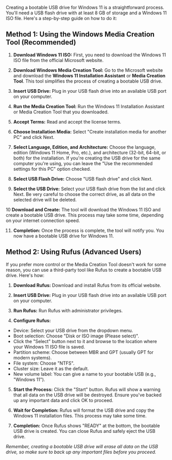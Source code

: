 
Creating a bootable USB drive for Windows 11 is a straightforward process. You'll need a USB flash drive with at least 8 GB of storage and a Windows 11 ISO file. Here's a step-by-step guide on how to do it:

## Method 1: Using the Windows Media Creation Tool (Recommended)
1. **Download Windows 11 ISO:**
First, you need to download the Windows 11 ISO file from the official Microsoft website.

2. **Download Windows Media Creation Tool:**
Go to the Microsoft website and download the **Windows 11 Installation Assistant** or **Media Creation Tool**. This tool simplifies the process of creating a bootable USB drive.

3. **Insert USB Drive:**
Plug in your USB flash drive into an available USB port on your computer.

4. **Run the Media Creation Tool:**
Run the Windows 11 Installation Assistant or Media Creation Tool that you downloaded.

5. **Accept Terms:**
Read and accept the license terms.

6. **Choose Installation Media:**
Select "Create installation media for another PC" and click Next.

7. **Select Language, Edition, and Architecture:**
Choose the language, edition (Windows 11 Home, Pro, etc.), and architecture (32-bit, 64-bit, or both) for the installation. If you're creating the USB drive for the same computer you're using, you can leave the "Use the recommended settings for this PC" option checked.

8. **Select USB Flash Drive:**
Choose "USB flash drive" and click Next.

9. **Select the USB Drive:**
Select your USB flash drive from the list and click Next. Be very careful to choose the correct drive, as all data on the selected drive will be deleted.

10 **Download and Create:**
The tool will download the Windows 11 ISO and create a bootable USB drive. This process may take some time, depending on your internet connection speed.

11. **Completion:**
Once the process is complete, the tool will notify you. You now have a bootable USB drive for Windows 11.

## Method 2: Using Rufus (Advanced Users)
If you prefer more control or the Media Creation Tool doesn't work for some reason, you can use a third-party tool like Rufus to create a bootable USB drive. Here's how:

1. **Download Rufus:**
Download and install Rufus from its official website.

2. **Insert USB Drive:**
Plug in your USB flash drive into an available USB port on your computer.

3. **Run Rufus:**
Run Rufus with administrator privileges.

4. **Configure Rufus:**

- Device: Select your USB drive from the dropdown menu.
- Boot selection: Choose "Disk or ISO image (Please select)".
- Click the "Select" button next to it and browse to the location where your Windows 11 ISO file is saved.
- Partition scheme: Choose between MBR and GPT (usually GPT for modern systems).
- File system: Choose "NTFS".
- Cluster size: Leave it as the default.
- New volume label: You can give a name to your bootable USB (e.g., "Windows 11").

5. **Start the Process:**
Click the "Start" button. Rufus will show a warning that all data on the USB drive will be destroyed. Ensure you've backed up any important data and click OK to proceed.

6. **Wait for Completion:**
Rufus will format the USB drive and copy the Windows 11 installation files. This process may take some time.

7. **Completion:**
Once Rufus shows "READY" at the bottom, the bootable USB drive is created. You can close Rufus and safely eject the USB drive.

*Remember, creating a bootable USB drive will erase all data on the USB drive, so make sure to back up any important files before you proceed.*
